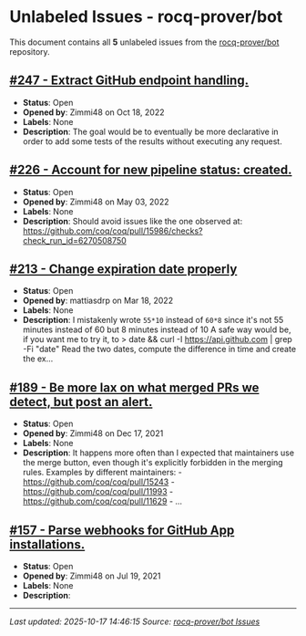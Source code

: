 # Unlabeled Issues - rocq-prover/bot

This document contains all **5** unlabeled issues from the [rocq-prover/bot](https://github.com/rocq-prover/bot/issues) repository.

## [#247 - Extract GitHub endpoint handling.](https://github.com/rocq-prover/bot/issues/247)

- **Status**: Open
- **Opened by**: Zimmi48 on Oct 18, 2022
- **Labels**: None
- **Description**: The goal would be to eventually be more declarative in order to add some tests of the results without executing any request.

## [#226 - Account for new pipeline status: created.](https://github.com/rocq-prover/bot/issues/226)

- **Status**: Open
- **Opened by**: Zimmi48 on May 03, 2022
- **Labels**: None
- **Description**: Should avoid issues like the one observed at: https://github.com/coq/coq/pull/15986/checks?check_run_id=6270508750

## [#213 - Change expiration date properly](https://github.com/rocq-prover/bot/issues/213)

- **Status**: Open
- **Opened by**: mattiasdrp on Mar 18, 2022
- **Labels**: None
- **Description**: I mistakenly wrote `55*10` instead of `60*8` since it's not 55 minutes instead of 60 but 8 minutes instead of 10    A safe way would be, if you want me to try it, to     > date && curl -I https://api.github.com | grep -Fi "date"    Read the two dates, compute the difference in time and create the ex...

## [#189 - Be more lax on what merged PRs we detect, but post an alert.](https://github.com/rocq-prover/bot/issues/189)

- **Status**: Open
- **Opened by**: Zimmi48 on Dec 17, 2021
- **Labels**: None
- **Description**: It happens more often than I expected that maintainers use the merge button, even though it's explicitly forbidden in the merging rules. Examples by different maintainers:    - https://github.com/coq/coq/pull/15243  - https://github.com/coq/coq/pull/11993  - https://github.com/coq/coq/pull/11629  - ...

## [#157 - Parse webhooks for GitHub App installations.](https://github.com/rocq-prover/bot/issues/157)

- **Status**: Open
- **Opened by**: Zimmi48 on Jul 19, 2021
- **Labels**: None
- **Description**: 

---
*Last updated: 2025-10-17 14:46:15*
*Source: [rocq-prover/bot Issues](https://github.com/rocq-prover/bot/issues)*

